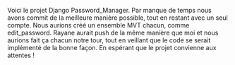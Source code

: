 Voici le projet Django Password_Manager.
Par manque de temps nous avons commit de la meilleure manière possible, tout en restant avec un seul compte.
Nous aurions créé un ensemble MVT chacun, comme edit_password.
Rayane aurait push de la même manière que moi et nous aurions fait ça chacun notre tour, tout en veillant que le code se serait implémenté de la bonne façon.
En espérant que le projet convienne aux attentes !
